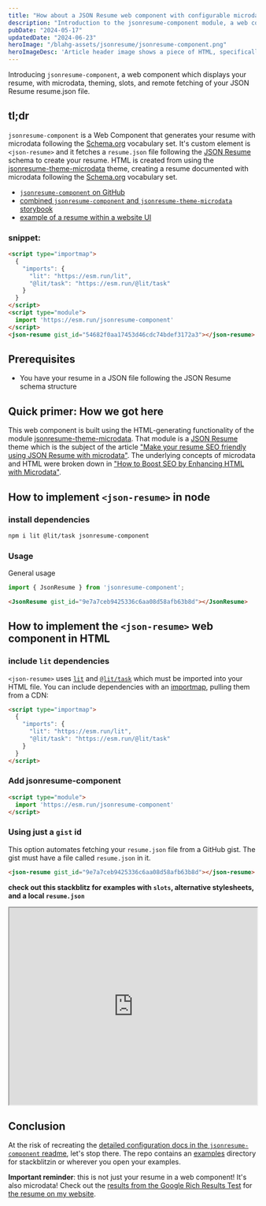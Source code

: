 ```yaml
---
title: "How about a JSON Resume web component with configurable microdata?"
description: "Introduction to the jsonresume-component module, a web component to display your JSON Resume documented with microdata"
pubDate: "2024-05-17"
updatedDate: "2024-06-23"
heroImage: "/blahg-assets/jsonresume/jsonresume-component.png"
heroImageDesc: 'Article header image shows a piece of HTML, specifically <json-resume>'
---
```


Introducing `jsonresume-component`, a web component which displays your resume, with microdata, theming, slots, and remote fetching of your JSON Resume resume.json file. 

## tl;dr

`jsonresume-component` is a Web Component that generates your resume with microdata following the [Schema.org][schemaorg] vocabulary set. It's custom element is `<json-resume>` and it fetches a `resume.json` file following the [JSON Resume][jsonresume] schema to create your resume. HTML is created from using the [jsonresume-theme-microdata][jtm] theme, creating a resume documented with microdata following the [Schema.org][schemaorg] vocabulary set.

* [`jsonresume-component` on GitHub][jc]
* [combined `jsonresume-component` and `jsonresume-theme-microdata` storybook][jc-sb]
* [example of a resume within a website UI][my-resume]

### snippet:

```html
<script type="importmap">
  {
    "imports": {
      "lit": "https://esm.run/lit",
      "@lit/task": "https://esm.run/@lit/task"
    }
  }
</script>
<script type="module">
  import 'https://esm.run/jsonresume-component'
</script>
<json-resume gist_id="54682f0aa17453d46cdc74bdef3172a3"></json-resume>
```

## Prerequisites

* You have your resume in a JSON file following the JSON Resume schema structure

## Quick primer: How we got here

This web component is built using the HTML-generating functionality of the module [jsonresume-theme-microdata][jtm]. That module is a [JSON Resume][jsonresume] theme which is the subject of the article ["Make your resume SEO friendly using JSON Resume with microdata"][microdata-jsonresume]. The underlying concepts of microdata and HTML were broken down in ["How to Boost SEO by Enhancing HTML with Microdata"][microdata-html].

## How to implement `<json-resume>` in node

### install dependencies

```sh
npm i lit @lit/task jsonresume-component
```

### Usage

General usage

```javascript
import { JsonResume } from 'jsonresume-component';
```

```html
<JsonResume gist_id="9e7a7ceb9425336c6aa08d58afb63b8d"></JsonResume>
```

## How to implement the `<json-resume>` web component in HTML

### include `lit` dependencies

`<json-resume>` uses [`lit`](https://lit.dev) and [`@lit/task`](https://lit.dev/docs/data/task/) which must be imported into your HTML file. You can include dependencies with an [importmap](https://developer.mozilla.org/en-US/docs/Web/HTML/Element/script/type/importmap), pulling them from a CDN:

```html
<script type="importmap">
  {
    "imports": {
      "lit": "https://esm.run/lit",
      "@lit/task": "https://esm.run/@lit/task"
    }
  }
</script>
```

### Add jsonresume-component

```html
<script type="module">
  import 'https://esm.run/jsonresume-component'
</script>
```

### Using just a `gist` id

This option automates fetching your `resume.json` file from a GitHub gist. The gist must have a file called `resume.json` in it.

```html
<json-resume gist_id="9e7a7ceb9425336c6aa08d58afb63b8d"></json-resume>
```

**check out this stackblitz for examples with `slots`, alternative stylesheets, and a local `resume.json`**

<iframe width="100%" height="400" src="https://stackblitz.com/edit/json-resume?embed=1&file=index.html&view=preview&initialpath=index.html"></iframe>


## Conclusion

At the risk of recreating the [detailed configuration docs in the `jsonresume-component` readme][jc], let's stop there. The repo contains an [examples](https://github.com/scottnath/jsonresume-component/tree/main/examples/browser) directory for stackblitzin or wherever you open your examples.

**Important reminder**: this is not just your resume in a web component! It's also microdata! Check out the [results from the Google Rich Results Test](https://search.google.com/test/rich-results/result?id=ctWocdt--8-0Kq5JFMb9tA) for [the resume on my website][my-resume].


[jc]: https://github.com/scottnath/jsonresume-component
[jc-sb]: https://main--6632f42ef9bacea464588c02.chromatic.com
[microdata-html]: /blahg/microdata-with-html/
[microdata-jsonresume]: /blahg/microdata-with-jsonresume/
[my-resume]: /resume/
[jsonresume]: https://jsonresume.org
[jsonresume-schema]: https://github.com/jsonresume/resume-schema/blob/master/schema.json
[jsonresume-project]: https://jsonresume.org/projects/
[jtm]: https://github.com/scottnath/jsonresume-theme-microdata
[jtm-example]: https://github.com/scottnath/jsonresume-theme-microdata/TBD___
[jte]: https://github.com/rbardini/jsonresume-theme-even
[schemaorg]: https://schema.org
